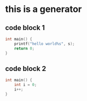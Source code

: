 # this is a generator

## code block 1

```C
int main() {
    printf("hello world%s", s);
    return 0;
}
```

## code block 2

```C
int main() {
    int i = 0;
    i++;
}
```
